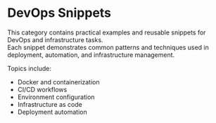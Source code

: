 # DevOps Snippets

This category contains practical examples and reusable snippets for DevOps and infrastructure tasks.  
Each snippet demonstrates common patterns and techniques used in deployment, automation, and infrastructure management.

Topics include:
- Docker and containerization
- CI/CD workflows
- Environment configuration
- Infrastructure as code
- Deployment automation
